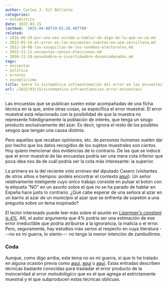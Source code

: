 ```yaml
---
author: Carlos J. Gil Bellosta
categories:
- estadística
date: 2022-03-15
lastmod: '2025-04-06T19:01:26.407780'
related:
- 2016-06-29-por-una-vez-accedo-a-hablar-de-algo-de-lo-que-no-se.md
- 2013-05-16-el-error-en-las-encuestas-cuentas-en-una-servilleta.md
- 2012-10-08-las-cosquillas-de-los-sondeos-electorales.md
- 2015-11-12-encuestas-censos-elecciones.md
- 2016-11-10-pesadumbre-e-incertidumbre-desencadenadas.md
tags:
- encuestas
- política
- errores
- escepticismo
title: Sobre la sistemática infraestimación del error en las encuestas
url: /2022/03/15/sistematica-infraestimacion-error-encuestas/
---
```


Las encuestas que se publican suelen estar acompañadas de una ficha técnica en la que, entre otras cosas, se especifica el error muestral. El error muestral está relacionado con la posibilidad de que la muestra no represente fidedignamente la población de interés, que tenga un sesgo producto exclusivamente del azar. Es decir, ignora el resto de los posibles sesgos que tengan una causa distinta.

Pero aquellas que recaban opiniones, etc. de _personas humanas_ suelen dar por hecho que los datos recogidos de los sujetos muestrales son _ciertos_. Hoy quiero mencionar dos evidencias de lo contrario. De las que se induce que el error muestral de las encuestas podría ser una mera cota inferior que poca idea nos da de cuál podría ser la cota más interesante: la superior.

La primera es la del reciente voto _erróneo_ del diputado Casero (visitantes de otros sitios o tiempos: podéis encontrar el contexto [aquí](https://www.elmundo.es/cronica/2022/02/05/61fd8784fc6c83cf708b45c8.html)). Un señor relativamente inteligente cuyo único trabajo consiste en pulsar el botón con la etiqueta "NO" en un asunto sobre el que no se ha parado de hablar en España hace justo lo contrario. ¿Qué cabe esperar de una señora al azar en un barrio al azar de un municipio al azar que se enfrenta de sopetón a una pregunta sobre un tema inopinado?

El lector interesado puede leer más sobre el asunto en [_Lizarman's constant is 4%_](https://slatestarcodex.com/2013/04/12/noisy-poll-results-and-reptilian-muslim-climatologists-from-mars/).
Allí, el autor argumenta que 4% podría ser una estimación de ese error irreductible que podría atribuirse a la ignorancia, la malicia o el error. Pero, seguramente, hay estudios más serios al respecto en cuya literatura ---no es mi guerra, lo siento--- no tengo la menor intención de zambullirme.

### Coda

Aunque, como digo arriba, este tema no es mi guerra, sí que lo he tratado en alguna ocasión previa como [aquí](/2016/01/21/a-cuantos-zombis-conoces/), [aquí](/2016/01/22/analisis-estadistico-de-respuestas-ocultas-en-encuestas/) o [aquí](/2016/06/30/gestion-de-la-mendacidad-encuestoelectoral/). Estas entradas describen técnicas bastante conocidas para trasladar el error producto de la insinceridad al _error metodológico_ que es el que agrega el estrictamente muestral y el que subproducen estas técnicas oblicuas.
